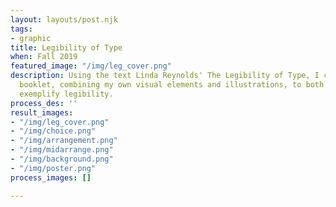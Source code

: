 ```yaml
---
layout: layouts/post.njk
tags:
- graphic
title: Legibility of Type
when: Fall 2019
featured_image: "/img/leg_cover.png"
description: Using the text Linda Reynolds' The Legibility of Type, I created this
  booklet, combining my own visual elements and illustrations, to both explain and
  exemplify legibility.
process_des: ''
result_images:
- "/img/leg_cover.png"
- "/img/choice.png"
- "/img/arrangement.png"
- "/img/midarrange.png"
- "/img/background.png"
- "/img/poster.png"
process_images: []

---
```

